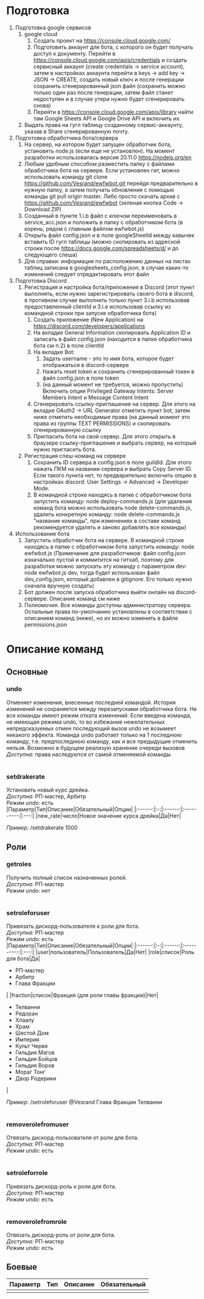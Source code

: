 # Подготовка
1. Подготовка google сервисов
   1. google cloud
      1. Создать проект на https://console.cloud.google.com/
      2. Подготовить аккаунт для бота, с которого он будет получать доступ к документу. Перейти в https://console.cloud.google.com/apis/credentials и создать сервисный аккаунт (create credentials -> service account), затем в настройках аккаунта перейти в keys -> add key -> JSON -> CREATE, создать новый ключ и после генерации сохранить сгенерированный json файл (сохранить можно только один раз после генерации, затем файл станет недоступен и в случае утери нужно будет сгенерировать снова)
      3. Перейти в https://console.cloud.google.com/apis/library найти там Google Sheets API и Google Drive API и включить их.
   2. Выдать права на гугл таблицу созданному сервис-аккаунту, указав в Share сгенерированную почту.
2. Подготовка обработчика бота/сервера
   1. На сервер, на котором будет запущен обработчик бота, установить node.js (если еще не установлен). На момент разработки использовалась версия 20.11.0 https://nodejs.org/en
   2. Любым удобным способом разместить папку с файлами обработчика бота на сервере. Если установлен гит, можно использовать команду git clone https://github.com/Vesrand/ewfwbot.git перейдя предварительно в нужную папку, а затем получать обновления с помощью команды git pull origin master. Либо просто скачать архив с https://github.com/Vesrand/ewfwbot (зеленая кнопка Code -> Download ZIP)
   3. Созданный в пункте 1.i.b файл с ключом переименовать в service_acc.json и положить в папку с обработчиком бота (в корень, рядом с главным файлом ewfwbot.js)
   4. Открыть файл config.json и в поле googleSheetId между кавычек вставить ID гугл таблицы (можно скопировать из адресной строки после https://docs.google.com/spreadsheets/d/ и до следующего слеша)
   5. Для справки: информация по расположению данных на листах таблиц записана в googlesheets_config.json, в случае каких-то изменений следует отредактировать этот файл
3. Подготовка Discord
   1. Регистрация и настройка бота/приложения в Discord (этот пункт выполнять, если нужно зарегистрировать своего бота в discord, в противном случае выполнить только пункт 3.i.b использовав предоставленный clientId и 3.i.e использовав ссылку из командной строки при запуске обработчика бота)
      1. Создать приложение (New Application) на https://discord.com/developers/applications
      2. На вкладке General Information скопировать Application ID и записать в файл config.json (находится в папке обработчика бота см п.2) в поле clientId
      3. На вкладке Bot:
         1. Задать username - это то имя бота, которое будет отображаться в discord-сервере
         2. Нажать reset token и сохранить сгенерированный токен в файл config.json в поле token
         3. (на данный момент не требуется, можно пропустить) Включить опции Privileged Gateway Intents: Server Members Intent и Message Content Intent
      4. Сгенерировать ссылку-приглашение на сервер. Для этого на вкладке OAuth2 -> URL Generator отметить пункт bot, затем ниже отметить необходимые права (на данный момент это права из группы TEXT PERMISSIONS) и скопировать сгенерированную ссылку
      5. Пригласить бота на свой сервер. Для этого открыть в браузере ссылку-приглашение и выбрать сервер, на который нужно пригласить бота.
   2. Регистрация слеш-команд на сервере
      1. Сохранить ID сервера в config.json в поле guildId. Для этого нажать ПКМ на названии сервера и выбрать Copy Server ID. Если такого пункта нет, то предварительно включить опцию в настройках discord: User Settings -> Advanced -> Developer Mode.
      2. В командной строке находясь в папке с обработчиком бота запустить команду: node deploy-commands.js (для удаления команд бота можно использовать node delete-commands.js, удалить конкретную команду: node delete-commands.js "название команды", при изменениях в составе команд рекомендуется удалять и заново добавлять все команды)
4. Использование бота
   1. Запустить обработчик бота на сервере. В командной строке находясь в папке с обработчиком бота запустить команду: node ewfwbot.js (Примечание для разработчиков: файл config.json изначально пустой и коммитится на гитхаб, поэтому для разработки можно запускать эту команду с параметром dev: node ewfwbot.js dev, тогда будет использован файл dev_config.json, который добавлен в gitignore. Его только нужно сначала вручную создать)
   2. Бот должен после запуска обработчика выйти онлайн на discord-сервере. Описание команд см ниже
   3. Полномочия. Все команды доступны администратору сервера. Остальные права по-умолчанию установлены в соответствии с описанием команд (ниже), но их можно изменить в файле permissions.json

# Описание команд
## Основные
### undo
Отменяет изменения, внесенные последней командой. История изменений не сохраняется между перезапусками обработчика бота. Не все команды имеют режим отката изменений. Если введена команда, не имеющая режима undo, то во избежание нежелательных непредсказуемых отмен последующий вызов undo не возымеет никакого эффекта. Команда undo работает только на 1 последнюю команду, т.е. предпоследнюю команду, как и все предыдущие отменить нельзя. Возможно в будущем реализую хранение очереди вызовов<br>
*Доступна:* права наследуются от самой отменяемой команды<br>
<br>

### setdrakerate
Установить новый курс дрейка.<br>
*Доступна:* РП-мастер, Арбитр<br>
*Режим undo:* есть <br>
|Параметр|Тип|Описание|Обязательный|Опции|
|:------:|:-:|:------:|:----------:|:---:|
|new_rate|число|Новое значение курса дрейка|Да|Нет|

*Пример:* /setdrakerate 1000<br>

## Роли
### getroles
Получить полный список назначенных ролей.<br>
*Доступна:* РП-мастер<br>
*Режим undo:* нет <br>
<br>

### setroleforuser
Привязать дискорд-пользователя к роли для бота.<br>
*Доступна:* РП-мастер<br>
*Режим undo:* есть <br>
|Параметр|Тип|Описание|Обязательный|Опции|
|:------:|:-:|:------:|:----------:|:---:|
|user|пользователь|Пользователь|Да|Нет|
|role|список|Роль для бота|Да|<ul><li>РП-мастер</li><li>Арбитр</li><li>Глава Фракции</li></ul>|
|fraction|список|Фракция (для роли главы фракции)|Нет|<ul><li>Телванни</li><li>Редоран</li><li>Хлаалу</li><li>Храм</li><li>Шестой Дом</li><li>Империя</li><li>Культ Червя</li><li>Гильдия Магов</li><li>Гильдия Бойцов</li><li>Гильдия Воров</li><li>Мораг Тонг</li><li>Двор Родерики</li></ul>|

*Пример:* /setroleforuser @Vesrand Глава Фракции Телванни<br>
<br>

### removerolefromuser
Отвязать дискорд-пользователя от роли для бота.<br>
*Доступна:* РП-мастер<br>
*Режим undo:* есть <br>
<br>

### setroleforrole
Привязать дискорд-роль к роли для бота.<br>
*Доступна:* РП-мастер<br>
*Режим undo:* есть <br>
<br>

### removerolefromrole
Отвязать дискорд-роль от роли для бота.<br>
*Доступна:* РП-мастер<br>
*Режим undo:* есть <br>

## Боевые



|Параметр|Тип|Описание|Обязательный|
|:------:|:-:|:------:|:----------:|
|||||